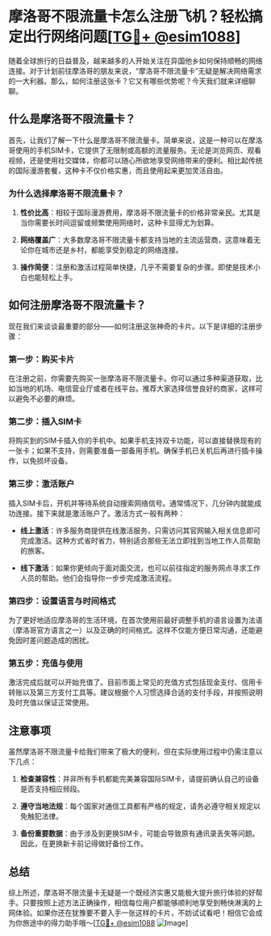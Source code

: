 # 摩洛哥不限流量卡怎么注册飞机？轻松搞定出行网络问题[[TG💪+ @esim1088](https://t.me/s/esim1088)]

随着全球旅行的日益普及，越来越多的人开始关注在异国他乡如何保持顺畅的网络连接。对于计划前往摩洛哥的朋友来说，“摩洛哥不限流量卡”无疑是解决网络需求的一大利器。那么，如何注册这张卡？它又有哪些优势呢？今天我们就来详细聊聊。

## 什么是摩洛哥不限流量卡？

首先，让我们了解一下什么是摩洛哥不限流量卡。简单来说，这是一种可以在摩洛哥使用的手机SIM卡，它提供了无限制或高额的流量服务。无论是浏览网页、观看视频，还是使用社交媒体，你都可以随心所欲地享受网络带来的便利。相比起传统的国际漫游套餐，这种卡不仅价格实惠，而且使用起来更加灵活自由。

### **为什么选择摩洛哥不限流量卡？**

1. **性价比高**：相较于国际漫游费用，摩洛哥不限流量卡的价格非常亲民。尤其是当你需要长时间逗留或频繁使用网络时，这种卡显得尤为划算。
   
2. **网络覆盖广**：大多数摩洛哥不限流量卡都支持当地的主流运营商，这意味着无论你在城市还是乡村，都能享受到稳定的网络连接。

3. **操作简便**：注册和激活过程简单快捷，几乎不需要复杂的步骤。即使是技术小白也能轻松上手。

## 如何注册摩洛哥不限流量卡？

现在我们来谈谈最重要的部分——如何注册这张神奇的卡片。以下是详细的注册步骤：

### **第一步：购买卡片**

在注册之前，你需要先购买一张摩洛哥不限流量卡。你可以通过多种渠道获取，比如当地的机场、电信营业厅或者在线平台。推荐大家选择信誉良好的商家，这样可以避免不必要的麻烦。

### **第二步：插入SIM卡**

将购买到的SIM卡插入你的手机中。如果手机支持双卡功能，可以直接替换现有的一张卡；如果不支持，则需要准备一部备用手机。确保手机已关机后再进行插卡操作，以免损坏设备。

### **第三步：激活账户**

插入SIM卡后，开机并等待系统自动搜索网络信号。通常情况下，几分钟内就能成功连接。接下来就是激活账户了。激活方式一般有两种：

- **线上激活**：许多服务商提供在线激活服务，只需访问其官网输入相关信息即可完成激活。这种方式省时省力，特别适合那些无法立即找到当地工作人员帮助的旅客。
  
- **线下激活**：如果你更倾向于面对面交流，也可以前往指定的服务网点寻求工作人员的帮助。他们会指导你一步步完成激活流程。

### **第四步：设置语言与时间格式**

为了更好地适应摩洛哥的生活环境，在首次使用前最好调整手机的语言设置为法语（摩洛哥官方语言之一）以及正确的时间格式。这样不仅能方便日常沟通，还能避免因时差问题造成的困扰。

### **第五步：充值与使用**

激活完成后就可以开始充值了。目前市面上常见的充值方式包括现金支付、信用卡转账以及第三方支付工具等。建议根据个人习惯选择合适的支付手段，并按照说明及时充值以保证正常使用。

## 注意事项

虽然摩洛哥不限流量卡给我们带来了极大的便利，但在实际使用过程中仍需注意以下几点：

1. **检查兼容性**：并非所有手机都能完美兼容国际SIM卡，请提前确认自己的设备是否支持相应频段。

2. **遵守当地法规**：每个国家对通信工具都有严格的规定，请务必遵守相关规定以免触犯法律。

3. **备份重要数据**：由于涉及到更换SIM卡，可能会导致原有通讯录丢失等问题。因此，在更换新卡前记得做好备份工作。

## 总结

综上所述，摩洛哥不限流量卡无疑是一个既经济实惠又能极大提升旅行体验的好帮手。只要按照上述方法正确操作，相信每位用户都能够顺利地享受到畅快淋漓的上网体验。如果你还在犹豫要不要入手一张这样的卡片，不妨试试看吧！相信它会成为你旅途中的得力助手哦～[[TG💪+ @esim1088](https://t.me/s/esim1088) ![Image](https://i.postimg.cc/4NQfJmqS/Snipaste-2025-05-13-00-14-12.png)]